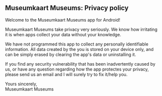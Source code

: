 ## Museumkaart Museums: Privacy policy

Welcome to the Museumkaart Museums app for Android!

Museumkaart Museums take privacy very seriously.
We know how irritating it is when apps collect your data without your knowledge.

We have not programmed this app to collect any personally identifiable information. All data created by the you is stored on your device only, and can be simply erased by clearing the app's data or uninstalling it.

If you find any security vulnerability that has been inadvertently caused by us, or have any question regarding how the app protectes your privacy, please send us an email and I will surely try to fix it/help you.

Yours sincerely,  
Museumkaart Museums
